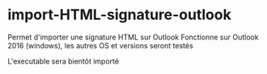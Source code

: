 # import-HTML-signature-outlook
Permet d'importer une signature HTML sur Outlook 
Fonctionne sur Outlook 2016 (windows), les autres OS et versions seront testés

L'executable sera bientôt importé 
